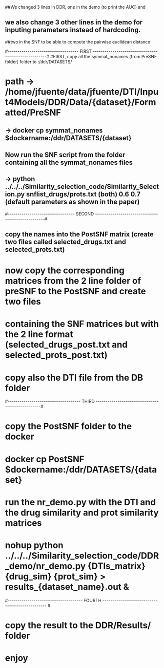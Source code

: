 ##We changed 3 lines in DDR, one in the demo (to print the AUC) and 
## we also change 3 other lines in the demo for inputing parameters instead of hardcoding.
##two in the SNF to be able to compute the pairwise euclidean distance

#------------------------------------ FIRST ------------------------------------------------------#
#FIRST, copy all the symmat_nonames (from PreSNF folder) folder to :/ddr/DATASETS/

# path -> /home/jfuente/data/jfuente/DTI/Input4Models/DDR/Data/{dataset}/Formatted/PreSNF
## -> docker cp symmat_nonames $dockername:/ddr/DATASETS/{dataset}

## Now run the SNF script from the folder containing all the symmat_nonames files
## -> python ../../../Similarity_selection_code/Similarity_Selection.py snflist_drugs/prots.txt (both) 0.6 0.7 (default parameters as shown in the paper)


#---------------------------------- SECOND ----------------------------------------------------#
## copy the names into the PostSNF matrix (create two files called selected_drugs.txt and selected_prots.txt)

# now copy the corresponding matrices from the 2 line folder of preSNF to the PostSNF and create two files 
# containing the SNF matrices but with the 2 line format (selected_drugs_post.txt and selected_prots_post.txt)

# copy also the DTI file from the DB folder

#------------------------------------- THIRD --------------------------------------------------#
# copy the PostSNF folder to the docker 
# docker cp PostSNF $dockername:/ddr/DATASETS/{dataset}

# run the nr_demo.py with the DTI and the drug similarity and prot similarity matrices
# nohup python ../../../Similarity_selection_code/DDR_demo/nr_demo.py {DTIs_matrix} {drug_sim} {prot_sim} > results_{dataset_name}.out &

#-------------------------------------- FOURTH ------------------------------------------------- #

# copy the result to the DDR/Results/ folder
# enjoy